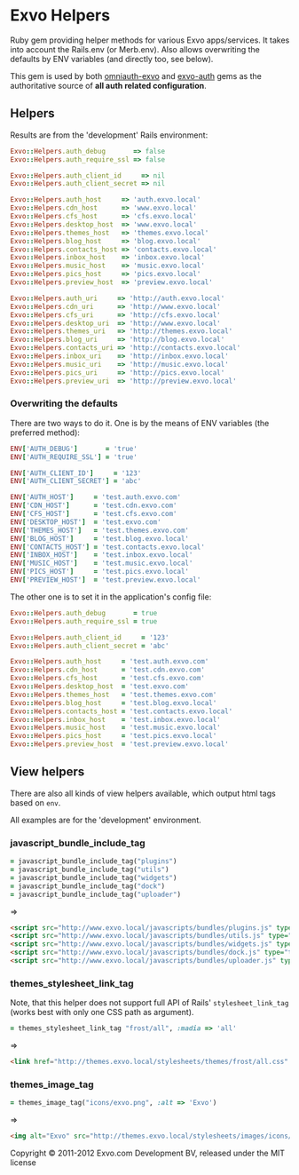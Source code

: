 # Exvo Helpers

Ruby gem providing helper methods for various Exvo apps/services. It takes into account the Rails.env (or Merb.env). Also allows overwriting the defaults by ENV variables (and directly too, see below).

This gem is used by both [omniauth-exvo](https://github.com/Exvo/omniauth-exvo/) and [exvo-auth](https://github.com/Exvo/Auth) gems as the authoritative source of **all auth related configuration**.


## Helpers

Results are from the 'development' Rails environment:

```ruby
Exvo::Helpers.auth_debug       => false
Exvo::Helpers.auth_require_ssl => false

Exvo::Helpers.auth_client_id     => nil
Exvo::Helpers.auth_client_secret => nil

Exvo::Helpers.auth_host     => 'auth.exvo.local'
Exvo::Helpers.cdn_host      => 'www.exvo.local'
Exvo::Helpers.cfs_host      => 'cfs.exvo.local'
Exvo::Helpers.desktop_host  => 'www.exvo.local'
Exvo::Helpers.themes_host   => 'themes.exvo.local'
Exvo::Helpers.blog_host     => 'blog.exvo.local'
Exvo::Helpers.contacts_host => 'contacts.exvo.local'
Exvo::Helpers.inbox_host    => 'inbox.exvo.local'
Exvo::Helpers.music_host    => 'music.exvo.local'
Exvo::Helpers.pics_host     => 'pics.exvo.local'
Exvo::Helpers.preview_host  => 'preview.exvo.local'

Exvo::Helpers.auth_uri     => 'http://auth.exvo.local'
Exvo::Helpers.cdn_uri      => 'http://www.exvo.local'
Exvo::Helpers.cfs_uri      => 'http://cfs.exvo.local'
Exvo::Helpers.desktop_uri  => 'http://www.exvo.local'
Exvo::Helpers.themes_uri   => 'http://themes.exvo.local'
Exvo::Helpers.blog_uri     => 'http://blog.exvo.local'
Exvo::Helpers.contacts_uri => 'http://contacts.exvo.local'
Exvo::Helpers.inbox_uri    => 'http://inbox.exvo.local'
Exvo::Helpers.music_uri    => 'http://music.exvo.local'
Exvo::Helpers.pics_uri     => 'http://pics.exvo.local'
Exvo::Helpers.preview_uri  => 'http://preview.exvo.local'
```


### Overwriting the defaults

There are two ways to do it. One is by the means of ENV variables (the preferred method):

```ruby
ENV['AUTH_DEBUG']       = 'true'
ENV['AUTH_REQUIRE_SSL'] = 'true'

ENV['AUTH_CLIENT_ID']     = '123'
ENV['AUTH_CLIENT_SECRET'] = 'abc'

ENV['AUTH_HOST']     = 'test.auth.exvo.com'
ENV['CDN_HOST']      = 'test.cdn.exvo.com'
ENV['CFS_HOST']      = 'test.cfs.exvo.com'
ENV['DESKTOP_HOST']  = 'test.exvo.com'
ENV['THEMES_HOST']   = 'test.themes.exvo.com'
ENV['BLOG_HOST']     = 'test.blog.exvo.local'
ENV['CONTACTS_HOST'] = 'test.contacts.exvo.local'
ENV['INBOX_HOST']    = 'test.inbox.exvo.local'
ENV['MUSIC_HOST']    = 'test.music.exvo.local'
ENV['PICS_HOST']     = 'test.pics.exvo.local'
ENV['PREVIEW_HOST']  = 'test.preview.exvo.local'
```

The other one is to set it in the application's config file:

```ruby
Exvo::Helpers.auth_debug       = true
Exvo::Helpers.auth_require_ssl = true

Exvo::Helpers.auth_client_id     = '123'
Exvo::Helpers.auth_client_secret = 'abc'

Exvo::Helpers.auth_host     = 'test.auth.exvo.com'
Exvo::Helpers.cdn_host      = 'test.cdn.exvo.com'
Exvo::Helpers.cfs_host      = 'test.cfs.exvo.com'
Exvo::Helpers.desktop_host  = 'test.exvo.com'
Exvo::Helpers.themes_host   = 'test.themes.exvo.com'
Exvo::Helpers.blog_host     = 'test.blog.exvo.local'
Exvo::Helpers.contacts_host = 'test.contacts.exvo.local'
Exvo::Helpers.inbox_host    = 'test.inbox.exvo.local'
Exvo::Helpers.music_host    = 'test.music.exvo.local'
Exvo::Helpers.pics_host     = 'test.pics.exvo.local'
Exvo::Helpers.preview_host  = 'test.preview.exvo.local'
```


## View helpers

There are also all kinds of view helpers available, which output html tags based on `env`.

All examples are for the 'development' environment.


### javascript_bundle_include_tag

```ruby
= javascript_bundle_include_tag("plugins")
= javascript_bundle_include_tag("utils")
= javascript_bundle_include_tag("widgets")
= javascript_bundle_include_tag("dock")
= javascript_bundle_include_tag("uploader")
```

=>

```html
<script src="http://www.exvo.local/javascripts/bundles/plugins.js" type="text/javascript"></script>
<script src="http://www.exvo.local/javascripts/bundles/utils.js" type="text/javascript"></script>
<script src="http://www.exvo.local/javascripts/bundles/widgets.js" type="text/javascript"></script>
<script src="http://www.exvo.local/javascripts/bundles/dock.js" type="text/javascript"></script>
<script src="http://www.exvo.local/javascripts/bundles/uploader.js" type="text/javascript"></script>
```


### themes_stylesheet_link_tag

Note, that this helper does not support full API of Rails' `stylesheet_link_tag` (works best with only one CSS path as argument).

```ruby
= themes_stylesheet_link_tag "frost/all", :madia => 'all'
```

=>

```html
<link href="http://themes.exvo.local/stylesheets/themes/frost/all.css" media="all" rel="stylesheet" type="text/css" />
```


### themes_image_tag

```ruby
= themes_image_tag("icons/exvo.png", :alt => 'Exvo')
```

=>

```html
<img alt="Exvo" src="http://themes.exvo.local/stylesheets/images/icons/exvo.png" />
```


Copyright © 2011-2012 Exvo.com Development BV, released under the MIT license
